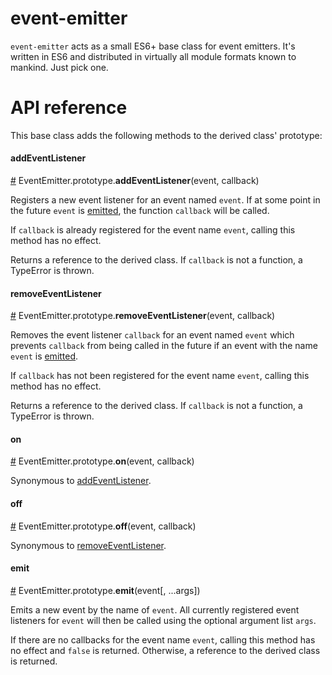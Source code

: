 # event-emitter
`event-emitter` acts as a small ES6+ base class for event emitters. It's written in ES6 and distributed in virtually all module formats known to mankind. Just pick one.
# API reference
This base class adds the following methods to the derived class' prototype:

#### addEventListener
<a name="addEventListener" href="event-emitter#addEventListener">#</a> EventEmitter.prototype.<b>addEventListener</b>(event, callback)

Registers a new event listener for an event named `event`. If at some point in the future `event` is <a href="event-emitter#emit">emitted</a>, the function `callback` will be called.

If `callback` is already registered for the event name `event`, calling this method has no effect.

Returns a reference to the derived class. If `callback` is not a function, a TypeError is thrown.

#### removeEventListener
<a name="removeEventListener" href="event-emitter#removeEventListener">#</a> EventEmitter.prototype.<b>removeEventListener</b>(event, callback)

Removes the event listener `callback` for an event named `event` which prevents `callback` from being called in the future if an event with the name `event` is <a href="event-emitter#emit">emitted</a>.

If `callback` has not been registered for the event name `event`, calling this method has no effect.

Returns a reference to the derived class. If `callback` is not a function, a TypeError is thrown.

#### on
<a name="on" href="event-emitter#on">#</a> EventEmitter.prototype.<b>on</b>(event, callback)

Synonymous to <a href="event-emitter#on">addEventListener</a>.

#### off
<a name="off" href="event-emitter#off">#</a> EventEmitter.prototype.<b>off</b>(event, callback)

Synonymous to <a href="event-emitter#off">removeEventListener</a>.

#### emit
<a name="emit" href="event-emitter#emit">#</a> EventEmitter.prototype.<b>emit</b>(event[, ...args])

Emits a new event by the name of `event`. All currently registered event listeners for `event` will then be called using the optional argument list `args`.

If there are no callbacks for the event name `event`, calling this method has no effect and `false` is returned. Otherwise, a reference to the derived class is returned.
